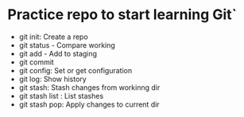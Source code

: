 # Practice repo to start learning Git`

- git init: Create a repo
- git status - Compare working
- git add - Add to staging
- git commit
- git config: Set or get configuration
- git log: Show history
- git stash: Stash changes from workinng dir
- git stash list : List stashes
- git stash pop: Apply changes to current dir
